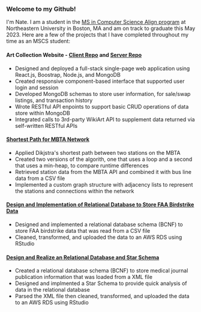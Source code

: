 ### Welcome to my Github!
I'm Nate. I am a student in the [MS in Computer Science Align program](https://www.khoury.northeastern.edu/programs/align-masters-of-science-in-computer-science/) at Northeastern University in Boston, MA and am on track to graduate this May 2023. Here are a few of the projects that I have completed throughout my time as an MSCS student:

#### Art Collection Website - [Client Repo](https://github.com/nziegler87/CS5610-Art-Collector-Website) and [Server Repo](https://github.com/nziegler87/CS5610-Art-Collector-Website-Server)
- Designed and deployed a full-stack single-page web application using React.js, Boostrap, Node.js, and MongoDB
- Created responsive component-based interface that supported user login and session
- Developed MongoDB schemas to store user information, for sale/swap listings, and transaction history 
- Wrote RESTful API enpoints to support basic CRUD operations of data store within MongoDB
- Integrated calls to 3rd-party WikiArt API to supplement data returned via self-written RESTful APIs

#### [Shortest Path for MBTA Network](https://github.com/tolliverdani/CS5800-Shortest-Path-on-the-MBTA)
- Applied Dikjstra's shortest path between two stations on the MBTA
- Created two versions of the algorith, one that uses a loop and a second that uses a min-heap, to compare runtime differences
- Retrieved station data from the MBTA API and combined it with bus line data from a CSV file
- Implemented a custom graph structure with adjacency lists to represent the stations and connections within the network

#### [Design and Implementation of Relational Database to Store FAA Birdstrike Data](https://github.com/nziegler87/CS5200-Design-Implement-Relational-Database)
- Designed and implemented a relational database schema (BCNF) to store FAA birdstrike data that was read from a CSV file
- Cleaned, transformed, and uploaded the data to an AWS RDS using RStudio

#### [Design and Realize an Relational Database and Star Schema](https://github.com/nziegler87/CS5200-Realize-Relational-Database-and-Star-Schema)
- Created a relational database schema (BCNF) to store medical journal publication information that was loaded from a XML file
- Designed and implmented a Star Schema to provide quick analysis of data in the relational database
- Parsed the XML file then cleaned, transformed, and uploaded the data to an AWS RDS using RStudio
